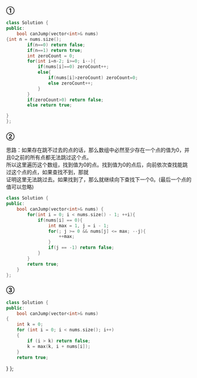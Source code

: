 ### ①
```cpp
class Solution {
public:
    bool canJump(vector<int>& nums) 
{int n = nums.size();
        if(n==0) return false;
        if(n==1) return true;
        int zeroCount = 0;
        for(int i=n-2; i>=0; i--){
            if(nums[i]==0) zeroCount++;
            else{
                if(nums[i]>zeroCount) zeroCount=0;
                else zeroCount++;
            }
        }
        if(zeroCount>0) return false;
        else return true;

}
};
```
### ②
思路：如果存在跳不过去的点的话，那么数组中必然至少存在一个点的值为0，并且0之前的所有点都无法跳过这个点。  
所以这里遍历这个数组，找到值为0的点。找到值为0的点后，向前依次查找能跳过这个点的点，如果查找不到，那就  
证明这里无法跳过去。如果找到了，那么就继续向下查找下一个0。(最后一个点的值可以忽略)
```cpp
class Solution {
public:
    bool canJump(vector<int>& nums) {
        for(int i = 0; i < nums.size() - 1; ++i){
            if(nums[i] == 0){
                int max = 1, j = i - 1;
                for(; j >= 0 && nums[j] <= max; --j){
                    ++max;
                }
                if(j == -1) return false;
            }
        }
        return true;
    }
};
```
### ③
```cpp
class Solution {
public:
    bool canJump(vector<int>& nums) 
{
	int k = 0;
	for (int i = 0; i < nums.size(); i++)
	{
		if (i > k) return false;
		k = max(k, i + nums[i]);
	}
	return true;
  ```
}
};

